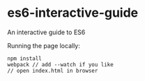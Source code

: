 # es6-interactive-guide
An interactive guide to ES6

Running the page locally:
```
npm install
webpack // add --watch if you like
// open index.html in browser
```